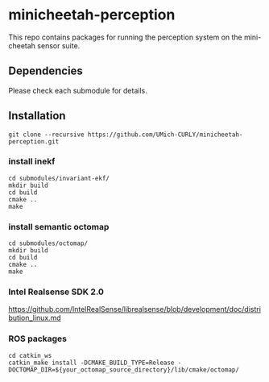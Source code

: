 # minicheetah-perception
This repo contains packages for running the perception system on the mini-cheetah sensor suite.

## Dependencies
Please check each submodule for details.

## Installation
```
git clone --recursive https://github.com/UMich-CURLY/minicheetah-perception.git
```

### install inekf
```
cd submodules/invariant-ekf/
mkdir build
cd build 
cmake .. 
make
```

### install semantic octomap
```
cd submodules/octomap/
mkdir build
cd build
cmake ..
make
```

### Intel Realsense SDK 2.0
https://github.com/IntelRealSense/librealsense/blob/development/doc/distribution_linux.md

### ROS packages
```
cd catkin_ws
catkin_make install -DCMAKE_BUILD_TYPE=Release -DOCTOMAP_DIR=${your_octomap_source_directory}/lib/cmake/octomap/
```
